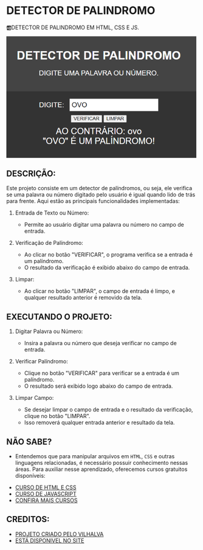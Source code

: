# DETECTOR DE PALINDROMO
🆎DETECTOR DE PALINDROMO EM HTML, CSS E JS.

<img src="FOTO.png" align="center" width="500"> <br>

## DESCRIÇÃO:
Este projeto consiste em um detector de palíndromos, ou seja, ele verifica se uma palavra ou número digitado pelo usuário é igual quando lido de trás para frente. Aqui estão as principais funcionalidades implementadas:

1. Entrada de Texto ou Número:
   - Permite ao usuário digitar uma palavra ou número no campo de entrada.

2. Verificação de Palíndromo:
   - Ao clicar no botão "VERIFICAR", o programa verifica se a entrada é um palíndromo.
   - O resultado da verificação é exibido abaixo do campo de entrada.

3. Limpar:
   - Ao clicar no botão "LIMPAR", o campo de entrada é limpo, e qualquer resultado anterior é removido da tela.

## EXECUTANDO O PROJETO:
1. Digitar Palavra ou Número:
   - Insira a palavra ou número que deseja verificar no campo de entrada.

2. Verificar Palíndromo:
   - Clique no botão "VERIFICAR" para verificar se a entrada é um palíndromo.
   - O resultado será exibido logo abaixo do campo de entrada.

3. Limpar Campo:
   - Se desejar limpar o campo de entrada e o resultado da verificação, clique no botão "LIMPAR".
   - Isso removerá qualquer entrada anterior e resultado da tela.
   
## NÃO SABE?
- Entendemos que para manipular arquivos em `HTML`, `CSS` e outras linguagens relacionadas, é necessário possuir conhecimento nessas áreas. Para auxiliar nesse aprendizado, oferecemos cursos gratuitos disponíveis:
* [CURSO DE HTML E CSS](https://github.com/VILHALVA/CURSO-DE-HTML-E-CSS)
* [CURSO DE JAVASCRIPT](https://github.com/VILHALVA/CURSO-DE-JAVASCRIPT)
* [CONFIRA MAIS CURSOS](https://github.com/VILHALVA?tab=repositories&q=+topic:CURSO)

## CREDITOS:
- [PROJETO CRIADO PELO VILHALVA](https://github.com/VILHALVA)
- [ESTÁ DISPONIVEL NO SITE](https://vilhalva.github.io/STYLER/STYLER.html)

